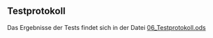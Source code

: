 
## Testprotokoll

Das Ergebnisse der Tests findet sich in der Datei [06_Testprotokoll.ods](06_Testprotokoll.ods) 
